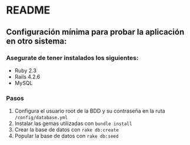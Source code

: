 # README

## Configuración mínima para probar la aplicación en otro sistema:

### Asegurate de tener instalados los siguientes:
- Ruby 2.3
- Rails 4.2.6
- MySQL

### Pasos
1. Configura el usuario root de la BDD y su contraseña en la ruta `/config/database.yml`
2. Instalar las gemas utilizadas con `bundle install`
3. Crear la base de datos con `rake db:create`
4. Popular la base de datos con `rake db:seed`
